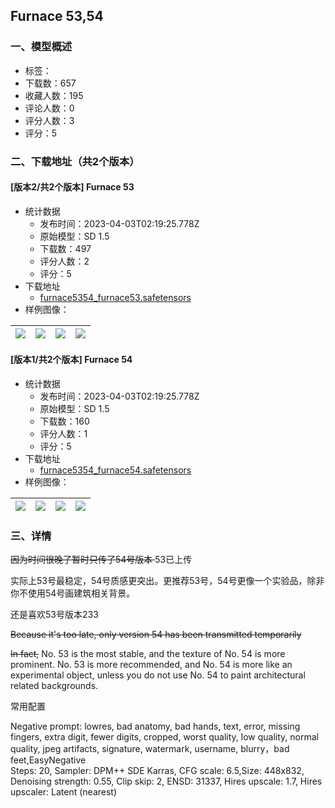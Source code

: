## Furnace 53,54
### 一、模型概述

- 标签：
- 下载数：657
- 收藏人数：195
- 评论人数：0
- 评分人数：3
- 评分：5

### 二、下载地址（共2个版本）

#### [版本2/共2个版本] Furnace 53

- 统计数据
  - 发布时间：2023-04-03T02:19:25.778Z
  - 原始模型：SD 1.5
  - 下载数：497
  - 评分人数：2
  - 评分：5
- 下载地址
  - [furnace5354_furnace53.safetensors](https://civitai.com/api/download/models/33925)
- 样例图像：

| <img src="https://image.civitai.com/xG1nkqKTMzGDvpLrqFT7WA/ac49d30f-78df-4352-f716-d2e955b13600/width=450/386999.jpeg" /> | <img src="https://image.civitai.com/xG1nkqKTMzGDvpLrqFT7WA/e933a1dc-1a1d-438f-5e13-5c22c4b91200/width=450/386998.jpeg" /> | <img src="https://image.civitai.com/xG1nkqKTMzGDvpLrqFT7WA/3cf69216-a88f-4314-40bc-b69edef94800/width=450/386997.jpeg" /> | <img src="https://image.civitai.com/xG1nkqKTMzGDvpLrqFT7WA/62cc14f6-19e6-455d-9233-a83962738500/width=450/386996.jpeg" /> |
| ---- | ---- | ---- | ---- |

#### [版本1/共2个版本] Furnace 54

- 统计数据
  - 发布时间：2023-04-03T02:19:25.778Z
  - 原始模型：SD 1.5
  - 下载数：160
  - 评分人数：1
  - 评分：5
- 下载地址
  - [furnace5354_furnace54.safetensors](https://civitai.com/api/download/models/33878)
- 样例图像：

| <img src="https://image.civitai.com/xG1nkqKTMzGDvpLrqFT7WA/1ff641b8-2c73-4db9-196c-4fd27fac7400/width=450/386493.jpeg" /> | <img src="https://image.civitai.com/xG1nkqKTMzGDvpLrqFT7WA/da5c54f9-b23b-4acc-0460-e2e1060c1a00/width=450/386492.jpeg" /> | <img src="https://image.civitai.com/xG1nkqKTMzGDvpLrqFT7WA/55b0d958-b12f-4676-63e6-92e4809ee100/width=450/386491.jpeg" /> | <img src="https://image.civitai.com/xG1nkqKTMzGDvpLrqFT7WA/534fada4-f484-4f20-dddf-a115afc9d700/width=450/386490.jpeg" /> |
| ---- | ---- | ---- | ---- |


### 三、详情
<p><s>因为时间很晚了暂时只传了54号版本 </s> 53已上传</p><p>实际上53号最稳定，54号质感更突出。更推荐53号，54号更像一个实验品，除非你不使用54号画建筑相关背景。</p><p>还是喜欢53号版本233</p><p></p><p><s>Because it's too late, only version 54 has been transmitted temporarily</s></p><p><s>In fact,</s> No. 53 is the most stable, and the texture of No. 54 is more prominent. No. 53 is more recommended, and No. 54 is more like an experimental object, unless you do not use No. 54 to paint architectural related backgrounds.</p><p></p><p>常用配置</p><p>Negative prompt: lowres, bad anatomy, bad hands, text, error, missing fingers, extra digit, fewer digits, cropped, worst quality, low quality, normal quality, jpeg artifacts, signature, watermark, username, blurry，bad feet,EasyNegative<br />Steps: 20, Sampler: DPM++ SDE Karras, CFG scale: 6.5,Size: 448x832, Denoising strength: 0.55, Clip skip: 2, ENSD: 31337, Hires upscale: 1.7, Hires upscaler: Latent (nearest)</p>
